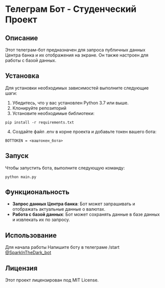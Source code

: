 # Телеграм Бот - Студенческий Проект

## Описание
Этот телеграм-бот предназначен для запроса публичных данных Центра банка и их отображения на экране. Он также настроен для работы с базой данных.

## Установка

Для установки необходимых зависимостей выполните следующие шаги:

1. Убедитесь, что у вас установлен Python 3.7 или выше.
2. Клонируйте репозиторий
3. Установите необходимые библиотеки:
```
pip install -r requirements.txt
```
4. Создайте файл .env в корне проекта и добавьте токен вашего бота:
```
BOTTOKEN = <ваштокен_бота>
```
## Запуск
Чтобы запустить бота, выполните следующую команду:
```
python main.py
```
## Функциональность

- **Запрос данных Центра банка**: Бот может запрашивать и отображать актуальные данные о валютах.
- **Работа с базой данных**: Бот может сохранять данные в базе данных и извлекать их по запросу.

## Использование

Для начала работы Напишите боту в телеграме /start
[@SparkInTheDark_bot](https://telegram.me/SparkInTheDark_bot)

## Лицензия

Этот проект лицензирован под MIT License.